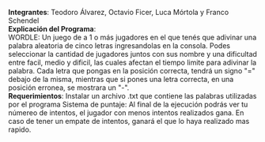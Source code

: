 **Integrantes**: Teodoro Álvarez, Octavio Ficer, Luca Mórtola y Franco Schendel  
**Explicación del Programa**:  
WORDLE: Un juego de a 1 o más jugadores en el que tenés que adivinar una palabra aleatoria de cinco letras ingresandolas en la consola. Podes seleccionar la cantidad de jugadores juntos con sus nombre y una dificultad entre facil, medio y dificil, las cuales afectan el tiempo limite para adivinar la palabra. Cada letra que pongas en la posición correcta, tendrá un signo "=" debajo de la misma, mientras que si pones una letra correcta, en una posición erronea, se mostrara un "-".  
**Requerimientos**: Instalar un archivo .txt que contiene las palabras utilizadas por el programa
Sistema de puntaje: Al final de la ejecución podrás ver tu númereo de intentos, el jugador con menos intentos realizados gana. En caso de tener un empate de intentos, ganará el que lo haya realizado mas rapido.
